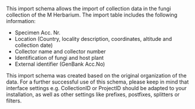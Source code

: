 This import schema allows the import of collection data in the fungi collection of the M Herbarium. The import table includes the following information:

-	Specimen Acc. Nr.
-	Location (Country, locality description, coordinates, altitude and collection date)
-	Collector name and collector number
-	Identification of fungi and host plant
-	External identifier (GenBank Acc.No)

This import schema was created based on the original organization of the data. For a further successful use of this schema, please keep in mind that interface settings e.g. CollectionID or ProjectID should be adapted to your installation, as well as other settings like prefixes, postfixes, splitters or filters.
